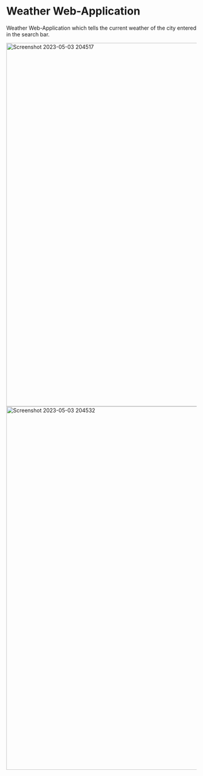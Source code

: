 # Weather Web-Application
Weather Web-Application which tells the current weather of the city entered in the search bar.

<img width="960" alt="Screenshot 2023-05-03 204517" src="https://user-images.githubusercontent.com/65824534/235961321-fddb08fe-9cd6-4ec3-9eb1-f2b8facbce25.png">

<img width="960" alt="Screenshot 2023-05-03 204532" src="https://user-images.githubusercontent.com/65824534/235961329-74b3ac33-02ad-4e55-9f7e-86aa43791ac0.png">
